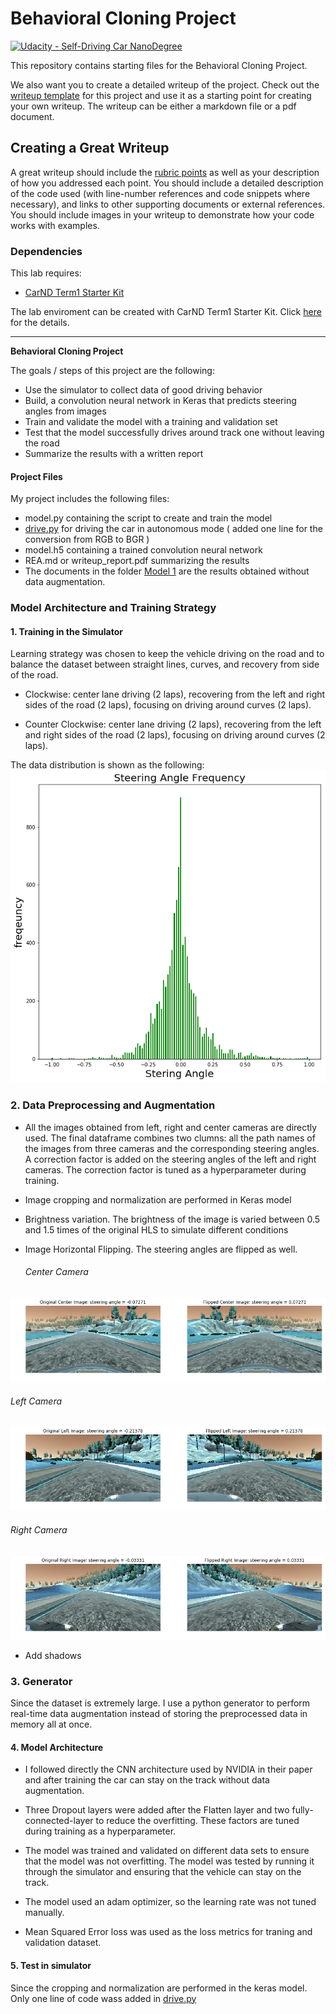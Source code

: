 # Behavioral Cloning Project

[![Udacity - Self-Driving Car NanoDegree](https://s3.amazonaws.com/udacity-sdc/github/shield-carnd.svg)](http://www.udacity.com/drive)


This repository contains starting files for the Behavioral Cloning Project.


We also want you to create a detailed writeup of the project. Check out the [writeup template](https://github.com/udacity/CarND-Behavioral-Cloning-P3/blob/master/writeup_template.md) for this project and use it as a starting point for creating your own writeup. The writeup can be either a markdown file or a pdf document.



Creating a Great Writeup
---
A great writeup should include the [rubric points](https://review.udacity.com/#!/rubrics/432/view) as well as your description of how you addressed each point.  You should include a detailed description of the code used (with line-number references and code snippets where necessary), and links to other supporting documents or external references.  You should include images in your writeup to demonstrate how your code works with examples.  



### Dependencies
This lab requires:

* [CarND Term1 Starter Kit](https://github.com/udacity/CarND-Term1-Starter-Kit)

The lab enviroment can be created with CarND Term1 Starter Kit. Click [here](https://github.com/udacity/CarND-Term1-Starter-Kit/blob/master/README.md) for the details.


---

**Behavioral Cloning Project**

The goals / steps of this project are the following:
* Use the simulator to collect data of good driving behavior
* Build, a convolution neural network in Keras that predicts steering angles from images
* Train and validate the model with a training and validation set
* Test that the model successfully drives around track one without leaving the road
* Summarize the results with a written report




####  Project Files

My project includes the following files:
* model.py containing the script to create and train the model
* [drive.py](https://github.com/chaidamu519/Udacity_SDC_NanoDegree_Term1_Project3/blob/master/drive.py) for driving the car in autonomous mode ( added one line for the conversion from RGB to BGR )
* model.h5 containing a trained convolution neural network 
* REA.md or writeup_report.pdf summarizing the results
* The documents in the folder [Model 1](https://github.com/chaidamu519/Udacity_SDC_NanoDegree_Term1_Project3/tree/master/Model%201) are the results obtained without data augmentation.


### Model Architecture and Training Strategy

#### 1. Training in the Simulator

Learning strategy was chosen to keep the vehicle driving on the road and to balance the dataset between straight lines, curves, and recovery from side of the road.

* Clockwise: center lane driving (2 laps), recovering from the left and right sides of the road (2 laps), focusing on driving  around curves (2 laps).

* Counter Clockwise: center lane driving (2 laps), recovering from the left and right sides of the road (2 laps), focusing on driving  around curves (2 laps).

The data distribution is shown as the following:
![alt text](https://github.com/chaidamu519/Udacity_SDC_NanoDegree_Term1_Project3/blob/master/Model%201/distribution.png)


### 2. Data Preprocessing and Augmentation

* All the images obtained from left, right and center cameras are directly used. The final dataframe combines two clumns: all the path names of the images from three cameras and the corresponding steering angles. A correction factor is added on the steering angles of the left and right cameras. The correction factor is tuned as a hyperparameter during training.

* Image cropping and normalization are performed in Keras model

* Brightness variation.
    The brightness of the image is varied between 0.5 and 1.5 times of the original HLS to simulate different conditions

* Image Horizontal Flipping. The steering angles are flipped as well.
   ###### Center Camera
![alt text](https://github.com/chaidamu519/Udacity_SDC_NanoDegree_Term1_Project3/blob/master/Image/Center_Flip_2.png)

   ###### Left Camera
![alt text](https://github.com/chaidamu519/Udacity_SDC_NanoDegree_Term1_Project3/blob/master/Image/Left_Flip_1.png)

   ###### Right Camera
![alt text](https://github.com/chaidamu519/Udacity_SDC_NanoDegree_Term1_Project3/blob/master/Image/Right_Flip_2.png)

* Add shadows


### 3. Generator

Since the dataset is extremely large. I use a python generator to perform real-time data augmentation instead of storing the preprocessed data in memory all at once.

#### 4. Model Architecture

* I followed directly the CNN architecture used by NVIDIA in their paper and after training the car can stay on the track without data augmentation. 

* Three Dropout layers were added after the Flatten layer and two fully-connected-layer to reduce the overfitting. These factors are tuned during training as a hyperparameter.

* The model was trained and validated on different data sets to ensure that the model was not overfitting. The model was tested by running it through the simulator and ensuring that the vehicle can stay on the track.

* The model used an adam optimizer, so the learning rate was not tuned manually.

* Mean Squared Error loss was used as the loss metrics for traning and validation dataset.

#### 5. Test in simulator

Since the cropping and normalization are performed in the keras model. Only one line of code wass added in [drive.py](https://github.com/chaidamu519/Udacity_SDC_NanoDegree_Term1_Project3/blob/master/drive.py)

